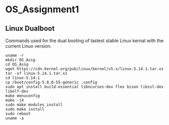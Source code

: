 # OS_Assignment1
## Linux Dualboot

Commands used for the dual booting of lastest stable Linux kernal with the current Linux version.

`uname -r` \
`mkdir OS_Assg` \
`cd OS_Assg` \
`wget https://cdn.kernel.org/pub/linux/kernel/v5.x/linux-5.14.1.tar.xz` \
`tar -xf linux-5.14.1.tar.xz` \
`cd linux-5.14.1` \
`cp /boot/config-5.8.0-55-generic .config` \
`sudo apt install build-essential libncurses-dev flex bison libssl-dev libelf-dev` \
`make menuconfig` \
`make -j4` \
`sudo make modules_install` \
`sudo make install` \
`sudo reboot` \
`uname -a`
